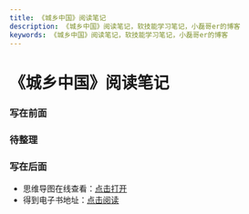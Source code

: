 ```yaml
---
title: 《城乡中国》阅读笔记
description: 《城乡中国》阅读笔记，软技能学习笔记，小磊哥er的博客
keywords: 《城乡中国》阅读笔记，软技能学习笔记，小磊哥er的博客
--- 
```


# 《城乡中国》阅读笔记

### 写在前面

### 待整理

### 写在后面
- 思维导图在线查看：[点击打开](/softskill_notes/attachment/55.《城乡中国》.svg)
- 得到电子书地址：[点击阅读](https://www.dedao.cn/ebook/detail?id=A1De6QkaNRMlK5yxrdmnEBXY97ZL23nPND0o6zvGDekj1QgA84VbpqJOPLgxEJlY)